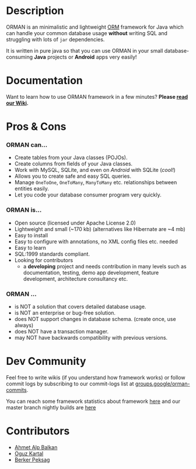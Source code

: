 Description
===========

ORMAN is an minimalistic and lightweight [ORM](http://en.wikipedia.org/wiki/Object_relational_mapping) framework
for Java which can handle your common database usage **without** writing SQL and 
struggling with lots of `jar` dependencies.

It is written in pure java so that you can use ORMAN in your small
 database-consuming **Java** projects or **Android** apps very easily!

Documentation
=======================

Want to learn how to use ORMAN framework in a few minutes? **Please [read our Wiki](https://github.com/ahmetalpbalkan/orman/wiki).**

Pros & Cons
===========

### ORMAN can... ###
* Create tables from your Java classes (POJOs).
* Create columns from fields of your Java classes.
* Work with MySQL, SQLite, and even on *Android* with SQLite (_cool!_)
* Allows you to create safe and easy SQL queries.
* Manage `OneToOne`, `OneToMany`, `ManyToMany` etc. relationships between entities easily.
* Let you code your database consumer program very quickly.

### ORMAN is... ###
* Open source (licensed under Apache License 2.0)
* Lightweight and small (~170 kb) (alternatives like Hibernate are ~4 mb)
* Easy to install
* Easy to configure with annotations, no XML config files etc. needed
* Easy to learn
* SQL:1999 standards compliant.
* Looking for contributors
    * a **developing** project and needs contribution in many levels such as documentation, testing, demo app development, feature development, architecture consultancy etc.

### ORMAN ... ###
* is NOT a solution that covers detailed database usage.
* is NOT an enterprise or bug-free solution.
* does NOT support changes in database schema. (create once, use always)
* does NOT have a transaction manager. 
* may NOT have backwards compatibility with previous versions.

Dev Community
=============

Feel free to write wikis (if you understand how framework works) or follow
commit logs by subscribing to our commit-logs list at [groups.google/orman-commits](http://groups.google.com/group/orman-commits).

You can reach some framework statistics about framework [here](http://ahmetalpbalkan.com/ormanstats) and our master branch nightly builds are [here](http://ahmetalpbalkan.com/orman-nightly)

Contributors
============

* [Ahmet Alp Balkan](https://github.com/ahmetalpbalkan)
* [Oguz Kartal](https://github.com/0ffffffffh)
* [Berker Peksag](https://github.com/berkerpeksag)
